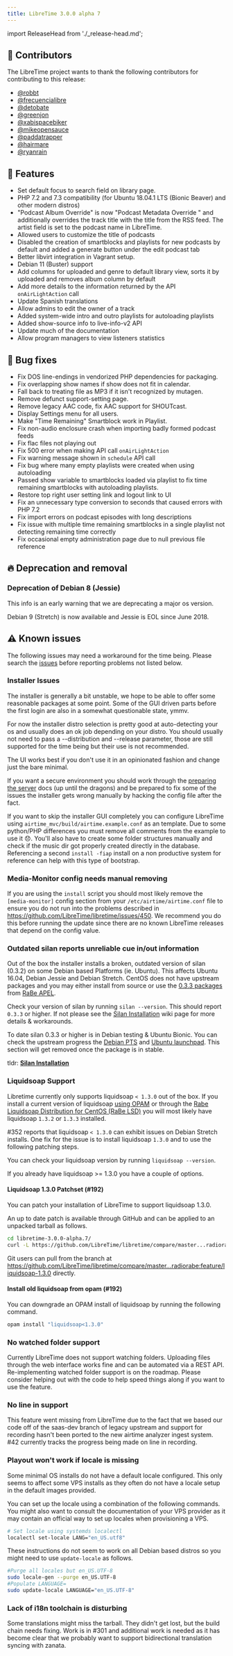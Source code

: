 ```yaml
---
title: LibreTime 3.0.0 alpha 7
---
```


import ReleaseHead from './\_release-head.md';

<ReleaseHead date="2019-04-22" version="3.0.0-alpha.7"/>

## :sparkling_heart: Contributors

The LibreTime project wants to thank the following contributors for contributing to this release:

- [@robbt](https://github.com/robbt)
- [@frecuencialibre](https://github.com/frecuencialibre)
- [@detobate](https://github.com/detobate)
- [@greenjon](https://github.com/greenjon)
- [@xabispacebiker](https://github.com/xabispacebiker)
- [@mikeopensauce](https://github.com/mikeopensauce)
- [@paddatrapper](https://github.com/paddatrapper)
- [@hairmare](https://github.com/hairmare)
- [@ryanrain](https://github.com/ryanrain)

## :rocket: Features

- Set default focus to search field on library page.
- PHP 7.2 and 7.3 compatibility (for Ubuntu 18.04.1 LTS (Bionic Beaver) and other modern distros)
- "Podcast Album Override" is now "Podcast Metadata Override " and additionally overrides the track title with the title from the RSS feed. The artist field is set to the podcast name in LibreTime.
- Allowed users to customize the title of podcasts
- Disabled the creation of smartblocks and playlists for new podcasts by default and added a generate button under the edit podcast tab
- Better libvirt integration in Vagrant setup.
- Debian 11 (Buster) support
- Add columns for uploaded and genre to default library view, sorts it by uploaded and removes album column by default
- Add more details to the information returned by the API `onAirLightAction` call
- Update Spanish translations
- Allow admins to edit the owner of a track
- Added system-wide intro and outro playlists for autoloading playlists
- Added show-source info to live-info-v2 API
- Update much of the documentation
- Allow program managers to view listeners statistics

## :bug: Bug fixes

- Fix DOS line-endings in vendorized PHP dependencies for packaging.
- Fix overlapping show names if show does not fit in calendar.
- Fall back to treating file as MP3 if it isn't recognized by mutagen.
- Remove defunct support-setting page.
- Remove legacy AAC code, fix AAC support for SHOUTcast.
- Display Settings menu for all users.
- Make "Time Remaining" Smartblock work in Playlist.
- Fix non-audio enclosure crash when importing badly formed podcast feeds
- Fix flac files not playing out
- Fix 500 error when making API call `onAirLightAction`
- Fix warning message shown in `schedule` API call
- Fix bug where many empty playlists were created when using autoloading
- Passed show variable to smartblocks loaded via playlist to fix time remaining smartblocks with autoloading playlists.
- Restore top right user setting link and logout link to UI
- Fix an unnecessary type conversion to seconds that caused errors with PHP 7.2
- Fix import errors on podcast episodes with long descriptions
- Fix issue with multiple time remaining smartblocks in a single playlist not detecting remaining time correctly
- Fix occasional empty administration page due to null previous file reference

## :fire: Deprecation and removal

### Deprecation of Debian 8 (Jessie)

This info is an early warning that we are deprecating a major os version.

Debian 9 (Stretch) is now available and Jessie is EOL since June 2018.

## :warning: Known issues

The following issues may need a workaround for the time being. Please search the [issues](https://github.com/LibreTime/libretime/issues) before reporting problems not listed below.

### Installer Issues

The installer is generally a bit unstable, we hope to be able to offer some reasonable packages at some point. Some of the GUI driven parts before the first login are also in a somewhat questionable state, ymmv.

For now the installer distro selection is pretty good at auto-detecting your os and usually does an ok job depending on your distro. You should usually not need to pass a --distribution and --release parameter, those are still supported for the time being but their use is not recommended.

The UI works best if you don't use it in an opinionated fashion and change just the bare minimal.

If you want a secure environment you should work through the [preparing the server](http://libretime.org/manual/preparing-the-server/) docs (up until the dragons) and be prepared to fix some of the issues the installer gets wrong manually by hacking the config file after the fact.

If you want to skip the installer GUI completely you can configure LibreTime using `airtime_mvc/build/airtime.example.conf` as an template. Due to some python/PHP differences you must remove all comments from the example to use it 😞. You'll also have to create some folder structures manually and check if the music dir got properly created directly in the database. Referencing a second `install -fiap` install on a non productive system for reference can help with this type of bootstrap.

### Media-Monitor config needs manual removing

If you are using the `install` script you should most likely remove the `[media-monitor]` config section from your `/etc/airtime/airtime.conf` file to ensure you do not run into the problems described in
https://github.com/LibreTime/libretime/issues/450. We recommend you do this before running the update since there are no known LibreTime releases that depend on the config value.

### Outdated silan reports unreliable cue in/out information

Out of the box the installer installs a broken, outdated version of silan (0.3.2) on some Debian based Platforms (ie. Ubuntu). This affects Ubuntu 16.04, Debian Jessie and Debian Stretch. CentOS does not have upstream packages and you may either install from source or use the [0.3.3 packages](https://github.com/radiorabe/centos-rpm-silan) from [RaBe APEL](https://build.opensuse.org/project/show/home:radiorabe:audio).

Check your version of silan by running `silan --version`. This should report `0.3.3` or higher. If not please see the [Silan Installation](https://github.com/LibreTime/libretime/wiki/Silan-Installation) wiki page for more details & workarounds.

To date silan 0.3.3 or higher is in Debian testing & Ubuntu Bionic. You can check the upstream progress the [Debian PTS](https://tracker.debian.org/pkg/silan) and [Ubuntu launchpad](https://launchpad.net/ubuntu/+source/silan). This section will get removed once the package is in stable.

tldr: **[Silan Installation](https://github.com/LibreTime/libretime/wiki/Silan-Installation)**

### Liquidsoap Support

Libretime currently only supports liquidsoap `< 1.3.0` out of the box. If you install a current version of liquidsoap [using OPAM](http://liquidsoap.fm/download.html) or through the [Rabe Liquidsoap Distribution for CentOS (RaBe LSD)](https://build.opensuse.org/project/show/home:radiorabe:liquidsoap) you will most likely have liquidsoap `1.3.2` or `1.3.3` installed.

#352 reports that liquidsoap `< 1.3.0` can exhibit issues on Debian Stretch installs. One fix for the issue is to install liquidsoap `1.3.0` and to use the following patching steps.

You can check your liquidsoap version by running `liquidsoap --version`.

If you already have liquidsoap >= 1.3.0 you have a couple of options.

#### Liquidsoap 1.3.0 Patchset (#192)

You can patch your installation of LibreTime to support liquidsoap 1.3.0.

An up to date patch is available through GitHub and can be applied to an unpacked tarball as follows.

```bash
cd libretime-3.0.0-alpha.7/
curl -L https://github.com/LibreTime/libretime/compare/master...radiorabe:feature/liquidsoap-1.3.0.patch | patch -p1
```

Git users can pull from the branch at https://github.com/LibreTime/libretime/compare/master...radiorabe:feature/liquidsoap-1.3.0 directly.

#### Install old liquidsoap from opam (#192)

You can downgrade an OPAM install of liquidsoap by running the following command.

```bash
opam install "liquidsoap<1.3.0"
```

### No watched folder support

Currently LibreTime does not support watching folders. Uploading files through the web interface works fine and can be automated via a REST API. Re-implementing watched folder support is on the roadmap. Please consider helping out with the code to help speed things along if you want to use the feature.

### No line in support

This feature went missing from LibreTime due to the fact that we based our code off of the saas-dev branch of legacy upstream and support for recording hasn't been ported to the new airtime analyzer ingest system. #42 currently tracks the progress being made on line in recording.

### Playout won't work if locale is missing

Some minimal OS installs do not have a default locale configured. This only seems to affect some VPS installs as they often do not have a locale setup in the default images provided.

You can set up the locale using a combination of the following commands. You might also want to consult the documentation of your VPS provider as it may contain an official way to set up locales when provisioning a VPS.

```bash
# Set locale using systemds localectl
localectl set-locale LANG="en_US.utf8"
```

These instructions do not seem to work on all Debian based distros so you might need to use `update-locale` as follows.

```bash
#Purge all locales but en_US.UTF-8
sudo locale-gen --purge en_US.UTF-8
#Populate LANGUAGE=
sudo update-locale LANGUAGE="en_US.UTF-8"
```

### Lack of i18n toolchain is disturbing

Some translations might miss the tarball. They didn't get lost, but the build chain needs fixing. Work is in #301 and additional work is needed as it has become clear that we probably want to support bidirectional translation syncing with zanata.
